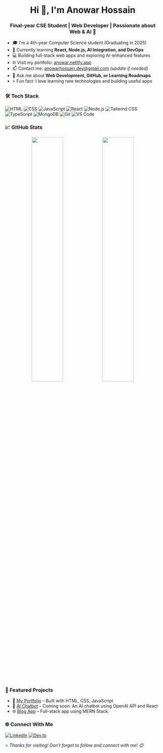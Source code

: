 <h1 align="center">Hi 👋, I'm Anowar Hossain</h1>
<h3 align="center">Final-year CSE Student | Web Developer | Passionate about Web & AI 🚀</h3>

- 🎓 I'm a 4th-year Computer Science student (Graduating in 2025)
- 🌱 Currently learning **React, Node.js, AI Integration, and DevOps**
- 💻 Building full-stack web apps and exploring AI-enhanced features
- 🌐 Visit my portfolio: [anowar.netlify.app](https://anowar.netlify.app)
- 📫 Contact me: anowarhossain.dev@gmail.com *(update if needed)*
- 💬 Ask me about **Web Development, GitHub, or Learning Roadmaps**
- ⚡ Fun fact: I love learning new technologies and building useful apps

### 🛠️ Tech Stack
![HTML](https://img.shields.io/badge/-HTML5-E34F26?style=flat&logo=html5&logoColor=white)
![CSS](https://img.shields.io/badge/-CSS3-1572B6?style=flat&logo=css3)
![JavaScript](https://img.shields.io/badge/-JavaScript-F7DF1E?style=flat&logo=javascript&logoColor=black)
![React](https://img.shields.io/badge/-React-61DAFB?style=flat&logo=react&logoColor=black)
![Node.js](https://img.shields.io/badge/-Node.js-339933?style=flat&logo=node.js&logoColor=white)
![Tailwind CSS](https://img.shields.io/badge/-TailwindCSS-38B2AC?style=flat&logo=tailwind-css)
![TypeScript](https://img.shields.io/badge/-TypeScript-3178C6?style=flat&logo=typescript)
![MongoDB](https://img.shields.io/badge/-MongoDB-47A248?style=flat&logo=mongodb)
![Git](https://img.shields.io/badge/-Git-F05032?style=flat&logo=git)
![VS Code](https://img.shields.io/badge/-VSCode-007ACC?style=flat&logo=visual-studio-code)


### 📈 GitHub Stats
<p align="center">
  <img src="https://github-readme-stats.vercel.app/api?username=anowarohossain&show_icons=true&theme=tokyonight" width="45%" />
  <img src="https://github-readme-streak-stats.herokuapp.com/?user=anowarohossain&theme=tokyonight" width="45%" />
</p>


### 📌 Featured Projects
- 📝 [My Portfolio](https://anowar.netlify.app) – Built with HTML, CSS, JavaScript
- 🧠 [AI Chatbot](#) – Coming soon: An AI chatbot using OpenAI API and React
- 🌐 [Blog App](#) – Full-stack app using MERN Stack.

### 🌐 Connect With Me
[![LinkedIn](https://img.shields.io/badge/LinkedIn-blue?style=flat&logo=linkedin)](https://linkedin.com/in/anowarohossain)
[![Dev.to](https://img.shields.io/badge/dev.to-0A0A0A?style=flat&logo=devdotto&logoColor=white)](https://dev.to/anowarohossain)


⭐ *Thanks for visiting! Don't forget to follow and connect with me! 😊*
